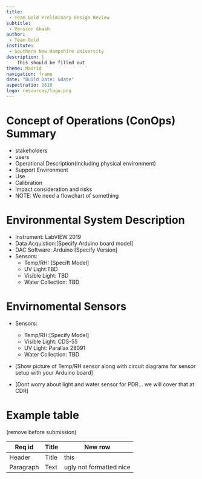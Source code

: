 ```yaml
---
title:
 - Team Gold Preliminary Design Review
subtitle:
 - Version &hash
author:
 - Team Gold
institute:
 - Southern New Hampshire University
description: |
    This should be filled out
theme: Madrid
navigation: frame
date: "Build Date: &date"
aspectratio: 1610
logo: resources/logo.png
---
```



# Concept of Operations (ConOps) Summary

 - stakeholders
 - users
 - Operational Description(Including physical environment)
 - Support Environment
 - Use
 - Calibration
 - Impact consideration and risks
 - NOTE: We need a flowchart of something


# Environmental System Description

 - Instrument: LabVIEW 2019
 - Data Acquistion:[Specify Arduino board model]
 - DAC Software: Arduino [Specify Version]
 - Sensors:
   - Temp/RH: [Specift Model]
   - UV Light:TBD
   - Visible Light: TBD
   - Water Collection: TBD


# Envirnomental Sensors

 - Sensors:
   - Temp/RH:[Specify Model]
   - Visible Light: CDS-55
   - UV Light: Parallax 28091
   - Water Collection: TBD


- [Show picture of Temp/RH sensor along with circuit diagrams for sensor setup with your Arduino board]
- [Dont worry about light and water sensor for PDR... we will cover that at CDR]


# Example table

(remove before submission)

| Req id      | Title       | New row |
| ----------- | ----------- | ------- |
| Header      | Title       | this |
| Paragraph   | Text        | ugly not formatted nice |
